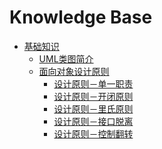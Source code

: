 # Knowledge Base

* [基础知识](README.md)
    * [UML类图简介](uml.md)
    * [面向对象设计原则](designPrinciples) 
        * [设计原则－单一职责](single.md)
        * [设计原则－开闭原则]()
        * [设计原则－里氏原则]()
        * [设计原则－接口脱离]()
        * [设计原则－控制翻转]()

